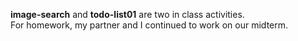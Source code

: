**image-search** and **todo-list01** are two in class activities.  
For homework, my partner and I continued to work on our midterm. 
